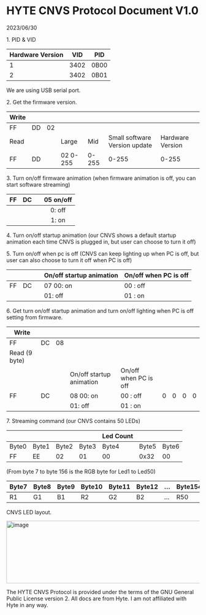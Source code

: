 # HYTE CNVS Protocol Document V1.0 

2023/06/30 

1\. PID & VID 

| Hardware Version  | VID  | PID |
| ----- | ----- | ----- |
| 1  | 3402  | 0B00 |
| 2  | 3402  | 0B01 |

We are using USB serial port. 

2\. Get the firmware version. 

| Write |  |  |  |  |  |  |
| :---- | :---- | ----- | :---- | :---- | :---- | :---- |
| FF  | DD  | 02 |  |  |  |  |
| Read  |  |  | Large  | Mid  | Small software Version update  | Hardware Version |
| FF  | DD  |  | 02 0-255  | 0-255  | 0-255  | 0-255 |

3\. Turn on/off firmware animation (when firmware animation is off, you can start software  streaming) 

| FF  | DC  |  | 05 on/off |
| :---- | :---- | :---- | :---: |
|  |  |  | 0: off |
|  |  |  | 1: on |

4\. Turn on/off startup animation (our CNVS shows a default startup animation each time  CNVS is plugged in, but user can choose to turn it off) 

5\. Turn on/off when pc is off (CNVS can keep lighting up when PC is off, but user can also  choose to turn it off when PC is off) 

|  |  |  | On/off startup animation  | On/off when PC is off |
| :---- | :---- | :---- | :---- | :---- |
| FF  | DC  |  | 07 00: on  | 00 : off |
|  |  |  | 01: off  | 01 : on |

6\. Get turn on/off startup animation and turn on/off lighting when PC is off setting from  firmware.

| Write |  |  |  |  |  |  |  |  |
| ----- | :---- | ----- | :---- | :---- | ----- | ----- | ----- | ----- |
| FF  | DC  | 08 |  |  |  |  |  |  |
| Read (9 byte) |  |  |  |  |  |  |  |  |
|  |  |  | On/off startup animation  | On/off when PC is off |  |  |  |  |
| FF  | DC  |  | 08 00: on  | 00 : off  | 0  | 0  | 0  | 0 |
|  |  |  | 01: off  | 01 : on |  |  |  |  |

7\. Streaming command (our CNVS contains 50 LEDs) 

|  |  |  |  | Led Count |  |  |
| :---- | :---- | ----- | ----- | ----- | ----- | ----- |
| Byte0  | Byte1  | Byte2  | Byte3  | Byte4  | Byte5  | Byte6 |
| FF  | EE  | 02  | 01  | 00  | 0x32  | 00 |

(From byte 7 to byte 156 is the RGB byte for Led1 to Led50) 

| Byte7  | Byte8  | Byte9  | Byte10  | Byte11  | Byte12  | …  | Byte154  | Byte155  | Byte156 |
| :---- | :---- | :---- | :---- | :---- | :---- | :---- | :---- | :---- | :---- |
| R1  | G1  | B1  | R2  | G2  | B2  | …  | R50  | G50  | B50 |

CNVS LED layout.

<img width="621" height="163" alt="image" src="https://github.com/user-attachments/assets/adf0c0c8-0925-4597-9f21-5f5cbd57f1b4" />


The HYTE CNVS Protocol is provided under the terms of the GNU General Public License version 2\. All docs are from Hyte. I am not affiliated with Hyte in any way. 


